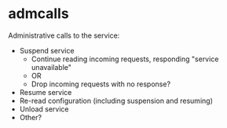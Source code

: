 # admcalls

Administrative calls to the service:

* Suspend service
    * Continue reading incoming requests, responding "service unavailable"
    * OR
    * Drop incoming requests with no response?
* Resume service
* Re-read configuration (including suspension and resuming)
* Unload service
* Other?